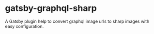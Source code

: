 # gatsby-graphql-sharp
A Gatsby plugin help to convert graphql image urls to sharp images with easy configuration.
